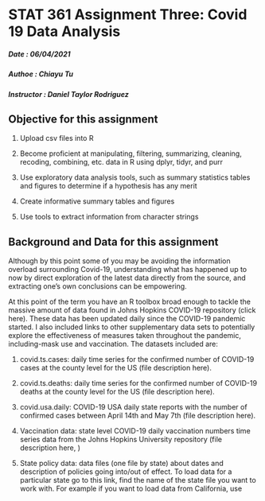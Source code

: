 # STAT 361 Assignment Three: Covid 19 Data Analysis
##### Date       : 06/04/2021
##### Authoe     : Chiayu Tu
##### Instructor : Daniel Taylor Rodriguez

## Objective for this assignment
1. Upload csv files into R

2. Become proficient at manipulating, filtering, summarizing, cleaning, recoding, combining, etc. data in R using dplyr, tidyr, and purr

3. Use exploratory data analysis tools, such as summary statistics tables and figures to determine if a hypothesis has any merit

4. Create informative summary tables and figures

5. Use tools to extract information from character strings

## Background and Data for this assignment

Although by this point some of you may be avoiding the information overload surrounding Covid-19, understanding what has happened up to now by direct exploration of the latest data directly from the source, and extracting one’s own conclusions can be empowering.

At this point of the term you have an R toolbox broad enough to tackle the massive amount of data found in Johns Hopkins COVID-19 repository (click here). These data has been updated daily since the COVID-19 pandemic started. I also included links to other supplementary data sets to potentially explore the effectiveness of measures taken throughout the pandemic, including-mask use and vaccination. The datasets included are:

1. covid.ts.cases: daily time series for the confirmed number of COVID-19 cases at the county level for the US (file description here).

2. covid.ts.deaths: daily time series for the confirmed number of COVID-19 deaths at the county level for the US (file description here).

3. covid.usa.daily: COVID-19 USA daily state reports with the number of confirmed cases between April 14th and May 7th (file description here).

4. Vaccination data: state level COVID-19 daily vaccination numbers time series data from the Johns Hopkins University repository (file description here, )

5. State policy data: data files (one file by state) about dates and description of policies going into/out of effect. To load data for a particular state go to this link, find the name of the state file you want to work with. For example if you want to load data from California, use

